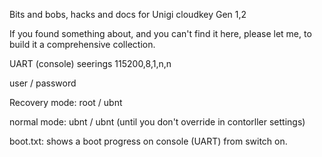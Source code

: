 Bits and bobs, hacks and docs
for Unigi cloudkey Gen 1,2

If you found something about, and you can't find it here, please let me, to build it a comprehensive collection.


UART (console) seerings 115200,8,1,n,n

user / password

Recovery mode: root / ubnt

normal mode:   ubnt / ubnt       (until you don't override in contorller settings)



boot.txt:
shows a boot progress on console (UART) from switch on.
